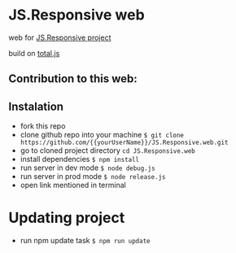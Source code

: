 # JS.Responsive web

web for [JS.Responsive project](https://github.com/seyd/JS.Responsive)

build on [total.js](http://www.totaljs.com/)

## Contribution to this web:

## Instalation
- fork this repo
- clone github repo into your machine `$ git clone https://github.com/{{yourUserName}}/JS.Responsive.web.git`
- go to cloned project directory `cd JS.Responsive.web`
- install dependencies `$ npm install`
- run server in dev mode `$ node debug.js`
- run server in prod mode `$ node release.js`
- open link mentioned in terminal

# Updating project
- run npm update task `$ npm run update`